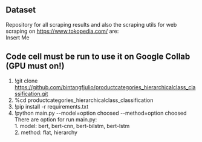## Dataset
Repository for all scraping results and also the scraping utils for web scraping on https://www.tokopedia.com/ are:<br />Insert Me
## Code cell must be run to use it on Google Collab (GPU must on!)
1. !git clone https://github.com/bintangfjulio/productcategories_hierarchicalclass_classification.git
2. %cd productcategories_hierarchicalclass_classification
3. !pip install -r requirements.txt
4. !python main.py --model=option choosed --method=option choosed
</br>There are option for run main.py:</br>1. model: bert, bert-cnn, bert-bilstm, bert-lstm</br>2. method: flat, hierarchy
